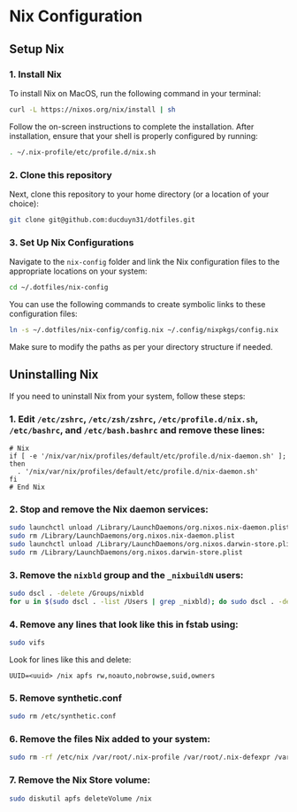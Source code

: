 # Nix Configuration

## Setup Nix

### 1. Install Nix

To install Nix on MacOS, run the following command in your terminal:

```bash
curl -L https://nixos.org/nix/install | sh
```

Follow the on-screen instructions to complete the installation. After installation, ensure that your shell is properly configured by running:

```bash
. ~/.nix-profile/etc/profile.d/nix.sh
```

### 2. Clone this repository

Next, clone this repository to your home directory (or a location of your choice):

```bash
git clone git@github.com:ducduyn31/dotfiles.git
```

### 3. Set Up Nix Configurations

Navigate to the `nix-config` folder and link the Nix configuration files to the appropriate locations on your system:

```bash
cd ~/.dotfiles/nix-config
```

You can use the following commands to create symbolic links to these configuration files:

```bash
ln -s ~/.dotfiles/nix-config/config.nix ~/.config/nixpkgs/config.nix
```

Make sure to modify the paths as per your directory structure if needed.

## Uninstalling Nix

If you need to uninstall Nix from your system, follow these steps:

### 1. Edit `/etc/zshrc`, `/etc/zsh/zshrc`,  `/etc/profile.d/nix.sh`, `/etc/bashrc`, and `/etc/bash.bashrc` and remove these lines:

```
# Nix
if [ -e '/nix/var/nix/profiles/default/etc/profile.d/nix-daemon.sh' ]; then
  . '/nix/var/nix/profiles/default/etc/profile.d/nix-daemon.sh'
fi
# End Nix
```

### 2. Stop and remove the Nix daemon services:

```bash
sudo launchctl unload /Library/LaunchDaemons/org.nixos.nix-daemon.plist
sudo rm /Library/LaunchDaemons/org.nixos.nix-daemon.plist
sudo launchctl unload /Library/LaunchDaemons/org.nixos.darwin-store.plist
sudo rm /Library/LaunchDaemons/org.nixos.darwin-store.plist
```

### 3. Remove the `nixbld` group and the `_nixbuildN` users:

```bash
sudo dscl . -delete /Groups/nixbld
for u in $(sudo dscl . -list /Users | grep _nixbld); do sudo dscl . -delete /Users/$u; done
```

### 4. Remove any lines that look like this in fstab using:

```bash
sudo vifs
```

Look for lines like this and delete:

```
UUID=<uuid> /nix apfs rw,noauto,nobrowse,suid,owners
```

### 5. Remove synthetic.conf

```bash
sudo rm /etc/synthetic.conf
```

### 6. Remove the files Nix added to your system:

```bash
sudo rm -rf /etc/nix /var/root/.nix-profile /var/root/.nix-defexpr /var/root/.nix-channels ~/.nix-profile ~/.nix-defexpr ~/.nix-channels
```

### 7. Remove the Nix Store volume:

```bash
sudo diskutil apfs deleteVolume /nix
```




